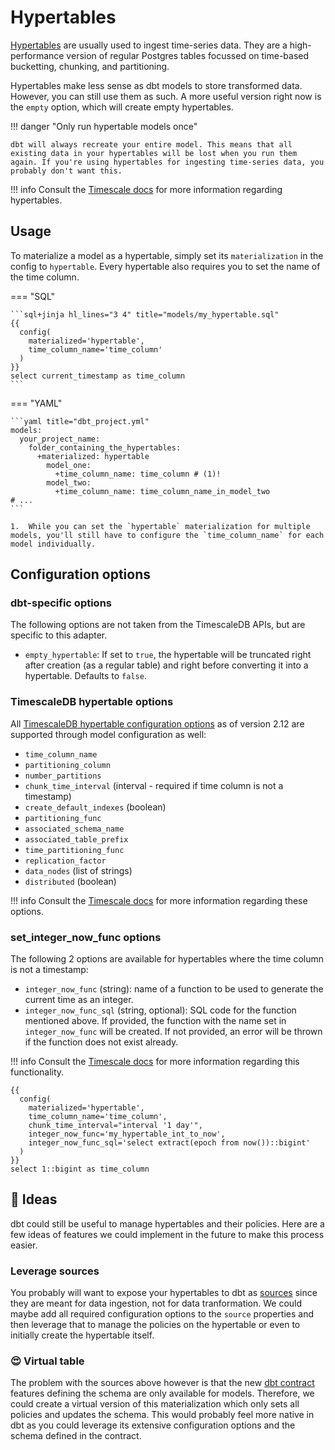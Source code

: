 # Hypertables

[Hypertables](https://docs.timescale.com/use-timescale/latest/hypertables/about-hypertables/) are usually used to ingest time-series data. They are a high-performance version of regular Postgres tables focussed on time-based bucketting, chunking, and partitioning.

Hypertables make less sense as dbt models to store transformed data. However, you can still use them as such. A more useful version right now is the `empty` option, which will create empty hypertables.

!!! danger "Only run hypertable models once"

    dbt will always recreate your entire model. This means that all existing data in your hypertables will be lost when you run them again. If you're using hypertables for ingesting time-series data, you probably don't want this.

!!! info
    Consult the [Timescale docs](https://docs.timescale.com/use-timescale/latest/hypertables/about-hypertables/) for more information regarding hypertables.

## Usage

To materialize a model as a hypertable, simply set its `materialization` in the config to `hypertable`. Every hypertable also requires you to set the name of the time column.

=== "SQL"

    ```sql+jinja hl_lines="3 4" title="models/my_hypertable.sql"
    {{
      config(
        materialized='hypertable',
        time_column_name='time_column'
      )
    }}
    select current_timestamp as time_column
    ```

=== "YAML"

    ```yaml title="dbt_project.yml"
    models:
      your_project_name:
        folder_containing_the_hypertables:
          +materialized: hypertable
            model_one:
              +time_column_name: time_column # (1)!
            model_two:
              +time_column_name: time_column_name_in_model_two
    # ...
    ```

    1.  While you can set the `hypertable` materialization for multiple models, you'll still have to configure the `time_column_name` for each model individually.

## Configuration options

### dbt-specific options

The following options are not taken from the TimescaleDB APIs, but are specific to this adapter.

* `empty_hypertable`: If set to `true`, the hypertable will be truncated right after creation (as a regular table) and right before converting it into a hypertable. Defaults to `false`.

### TimescaleDB hypertable options

All [TimescaleDB hypertable configuration options](https://docs.timescale.com/api/latest/hypertable/create_hypertable/#optional-arguments) as of version 2.12 are supported through model configuration as well:

* `time_column_name`
* `partitioning_column`
* `number_partitions`
* `chunk_time_interval` (interval - required if time column is not a timestamp)
* `create_default_indexes` (boolean)
* `partitioning_func`
* `associated_schema_name`
* `associated_table_prefix`
* `time_partitioning_func`
* `replication_factor`
* `data_nodes` (list of strings)
* `distributed` (boolean)

!!! info
    Consult the [Timescale docs](https://docs.timescale.com/api/latest/hypertable/create_hypertable/#optional-arguments) for more information regarding these options.

### set_integer_now_func options

The following 2 options are available for hypertables where the time column is not a timestamp:

* `integer_now_func` (string): name of a function to be used to generate the current time as an integer.
* `integer_now_func_sql` (string, optional): SQL code for the function mentioned above. If provided, the function with the name set in `integer_now_func` will be created. If not provided, an error will be thrown if the function does not exist already.

!!! info
    Consult the [Timescale docs](https://docs.timescale.com/api/latest/hypertable/set_integer_now_func/) for more information regarding this functionality.

```sql+jinja title="models/my_hypertable.sql"
{{
  config(
    materialized='hypertable',
    time_column_name='time_column',
    chunk_time_interval="interval '1 day'",
    integer_now_func='my_hypertable_int_to_now',
    integer_now_func_sql='select extract(epoch from now())::bigint'
  )
}}
select 1::bigint as time_column
```

## :thinking: Ideas

dbt could still be useful to manage hypertables and their policies. Here are a few ideas of features we could implement in the future to make this process easier.

### Leverage sources

You probably will want to expose your hypertables to dbt as [sources](https://docs.getdbt.com/docs/build/sources) since they are meant for data ingestion, not for data tranformation. We could maybe add all required configuration options to the `source` properties and then leverage that to manage the policies on the hypertable or even to initially create the hypertable itself.

### :heart_eyes: Virtual table

The problem with the sources above however is that the new [dbt contract](https://docs.getdbt.com/docs/collaborate/govern/model-contracts) features defining the schema are only available for models. Therefore, we could create a virtual version of this materialization which only sets all policies and updates the schema. This would probably feel more native in dbt as you could leverage its extensive configuration options and the schema defined in the contract.
